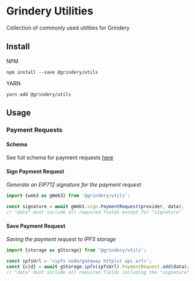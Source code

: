 # Grindery Utilities

Collection of commonly used utilities for Grindery

## Install

NPM

`npm install --save @grindery/utils`

YARN

`yarn add @grindery/utils`


## Usage

### Payment Requests

#### Schema
See full schema for payment requests [here](https://github.com/grindery-io/grindery-utils/blob/master/src/data/types/PaymentRequest/)


#### Sign Payment Request

_Generate an EIP712 signature for the payment request_

``` JavaScript
import {web3 as gWeb3} from '@grindery/utils';

const signature = await gWeb3.sign.PaymentRequest(provider, data);
// "data" must include all required fields except for "signature"
```

#### Save Payment Request

_Saving the payment request to IPFS storage_

``` JavaScript
import {storage as gStorage} from '@grindery/utils';

const ipfsUrl = '<ipfs node/gateway http(s) api url>';
const {cid} = await gStorage.ipfs(ipfsUrl).PaymentRequest.add(data);
// "data" must include all required fields including the "signature"
```
